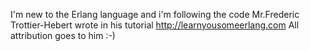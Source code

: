 I'm new to the Erlang language and i'm following the code Mr.Frederic Trottier-Hebert wrote in his tutorial http://learnyousomeerlang.com
All attribution goes to him :-) 